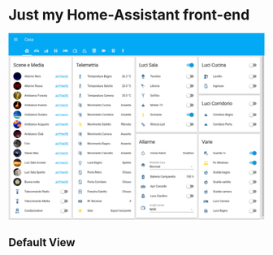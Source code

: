 Just my Home-Assistant front-end
================================


![](/screenshots/1%20-%20Default%20View.png "Default View")


Default View
------------

